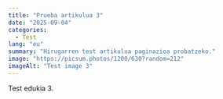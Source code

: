 ```yaml
---
title: "Prueba artikulua 3"
date: "2025-09-04"
categories:
  - Test
lang: "eu"
summary: "Hirugarren test artikulua paginazioa probatzeko."
image: "https://picsum.photos/1200/630?random=212"
imageAlt: "Test image 3"
---
```


Test edukia 3.
